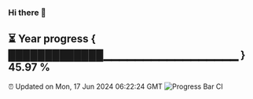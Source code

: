 ### Hi there 👋
⏳ Year progress { █████████████▁▁▁▁▁▁▁▁▁▁▁▁▁▁▁▁▁ } 45.97 %
---
⏰ Updated on Mon, 17 Jun 2024 06:22:24 GMT
![Progress Bar CI](https://github.com/liununu/liununu/workflows/Progress%20Bar%20CI/badge.svg)
